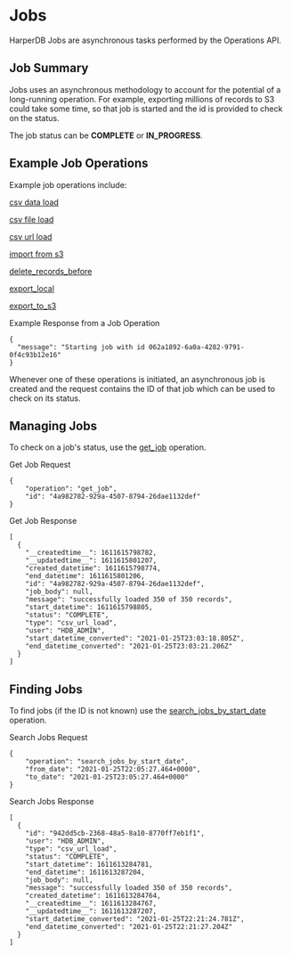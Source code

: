 # Jobs

HarperDB Jobs are asynchronous tasks performed by the Operations API.

## Job Summary

Jobs uses an asynchronous methodology to account for the potential of a long-running operation. For example, exporting millions of records to S3 could take some time, so that job is started and the id is provided to check on the status.

The job status can be **COMPLETE** or **IN\_PROGRESS**.

## Example Job Operations

Example job operations include:

[csv data load](../developers/operations-api/bulk-operations.md#csv-data-load)

[csv file load](../developers/operations-api/bulk-operations.md#csv-file-load)

[csv url load](../developers/operations-api/bulk-operations.md#csv-url-load)

[import from s3](../developers/operations-api/bulk-operations.md#import-from-s3)

[delete_records_before](../developers/operations-api/utilities.md#delete-records-before)

[export_local](../developers/operations-api/utilities.md#export-local)

[export_to_s3](../developers/operations-api/utilities.md#export-to-s3)

Example Response from a Job Operation

```
{
  "message": "Starting job with id 062a1892-6a0a-4282-9791-0f4c93b12e16"
}
```

Whenever one of these operations is initiated, an asynchronous job is created and the request contains the ID of that job which can be used to check on its status.

## Managing Jobs

To check on a job's status, use the [get_job](../developers/operations-api/jobs.md#get-job) operation.

Get Job Request

```
{
    "operation": "get_job",
    "id": "4a982782-929a-4507-8794-26dae1132def"
}
```

Get Job Response

```
[
  {
    "__createdtime__": 1611615798782,
    "__updatedtime__": 1611615801207,
    "created_datetime": 1611615798774,
    "end_datetime": 1611615801206,
    "id": "4a982782-929a-4507-8794-26dae1132def",
    "job_body": null,
    "message": "successfully loaded 350 of 350 records",
    "start_datetime": 1611615798805,
    "status": "COMPLETE",
    "type": "csv_url_load",
    "user": "HDB_ADMIN",
    "start_datetime_converted": "2021-01-25T23:03:18.805Z",
    "end_datetime_converted": "2021-01-25T23:03:21.206Z"
  }
]
```

## Finding Jobs

To find jobs (if the ID is not known) use the [search_jobs_by_start_date](../developers/operations-api/jobs.md#search-jobs-by-start-date) operation.

Search Jobs Request

```
{
    "operation": "search_jobs_by_start_date",
    "from_date": "2021-01-25T22:05:27.464+0000",
    "to_date": "2021-01-25T23:05:27.464+0000"
}
```

Search Jobs Response

```
[
  {
    "id": "942dd5cb-2368-48a5-8a10-8770ff7eb1f1",
    "user": "HDB_ADMIN",
    "type": "csv_url_load",
    "status": "COMPLETE",
    "start_datetime": 1611613284781,
    "end_datetime": 1611613287204,
    "job_body": null,
    "message": "successfully loaded 350 of 350 records",
    "created_datetime": 1611613284764,
    "__createdtime__": 1611613284767,
    "__updatedtime__": 1611613287207,
    "start_datetime_converted": "2021-01-25T22:21:24.781Z",
    "end_datetime_converted": "2021-01-25T22:21:27.204Z"
  }
]
```
